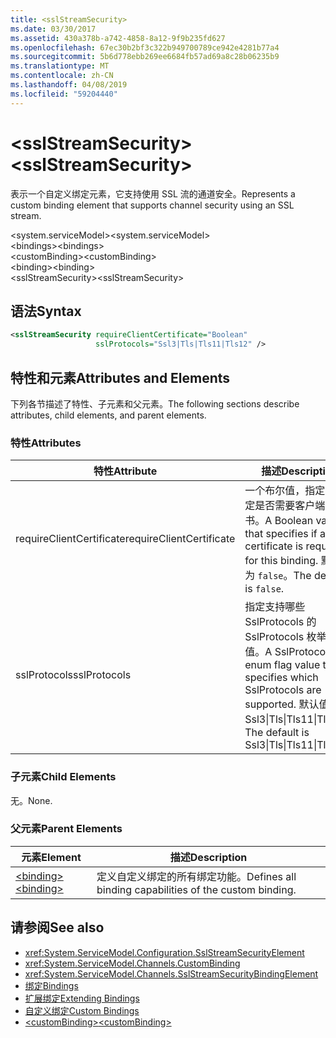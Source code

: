 ```yaml
---
title: <sslStreamSecurity>
ms.date: 03/30/2017
ms.assetid: 430a378b-a742-4858-8a12-9f9b235fd627
ms.openlocfilehash: 67ec30b2bf3c322b949700789ce942e4281b77a4
ms.sourcegitcommit: 5b6d778ebb269ee6684fb57ad69a8c28b06235b9
ms.translationtype: MT
ms.contentlocale: zh-CN
ms.lasthandoff: 04/08/2019
ms.locfileid: "59204440"
---
```

# <a name="sslstreamsecurity"></a><span data-ttu-id="0000a-101">\<sslStreamSecurity></span><span class="sxs-lookup"><span data-stu-id="0000a-101">\<sslStreamSecurity></span></span>
<span data-ttu-id="0000a-102">表示一个自定义绑定元素，它支持使用 SSL 流的通道安全。</span><span class="sxs-lookup"><span data-stu-id="0000a-102">Represents a custom binding element that supports channel security using an SSL stream.</span></span>  
  
 <span data-ttu-id="0000a-103">\<system.serviceModel></span><span class="sxs-lookup"><span data-stu-id="0000a-103">\<system.serviceModel></span></span>  
<span data-ttu-id="0000a-104">\<bindings></span><span class="sxs-lookup"><span data-stu-id="0000a-104">\<bindings></span></span>  
<span data-ttu-id="0000a-105">\<customBinding></span><span class="sxs-lookup"><span data-stu-id="0000a-105">\<customBinding></span></span>  
<span data-ttu-id="0000a-106">\<binding></span><span class="sxs-lookup"><span data-stu-id="0000a-106">\<binding></span></span>  
<span data-ttu-id="0000a-107">\<sslStreamSecurity></span><span class="sxs-lookup"><span data-stu-id="0000a-107">\<sslStreamSecurity></span></span>  
  
## <a name="syntax"></a><span data-ttu-id="0000a-108">语法</span><span class="sxs-lookup"><span data-stu-id="0000a-108">Syntax</span></span>  
  
```xml  
<sslStreamSecurity requireClientCertificate="Boolean"
                   sslProtocols="Ssl3|Tls|Tls11|Tls12" />
```  
  
## <a name="attributes-and-elements"></a><span data-ttu-id="0000a-109">特性和元素</span><span class="sxs-lookup"><span data-stu-id="0000a-109">Attributes and Elements</span></span>  
 <span data-ttu-id="0000a-110">下列各节描述了特性、子元素和父元素。</span><span class="sxs-lookup"><span data-stu-id="0000a-110">The following sections describe attributes, child elements, and parent elements.</span></span>  
  
### <a name="attributes"></a><span data-ttu-id="0000a-111">特性</span><span class="sxs-lookup"><span data-stu-id="0000a-111">Attributes</span></span>  
  
|<span data-ttu-id="0000a-112">特性</span><span class="sxs-lookup"><span data-stu-id="0000a-112">Attribute</span></span>|<span data-ttu-id="0000a-113">描述</span><span class="sxs-lookup"><span data-stu-id="0000a-113">Description</span></span>|  
|---------------|-----------------|  
|<span data-ttu-id="0000a-114">requireClientCertificate</span><span class="sxs-lookup"><span data-stu-id="0000a-114">requireClientCertificate</span></span>|<span data-ttu-id="0000a-115">一个布尔值，指定此绑定是否需要客户端证书。</span><span class="sxs-lookup"><span data-stu-id="0000a-115">A Boolean value that specifies if a client certificate is required for this binding.</span></span> <span data-ttu-id="0000a-116">默认值为 `false`。</span><span class="sxs-lookup"><span data-stu-id="0000a-116">The default is `false`.</span></span>|  
|<span data-ttu-id="0000a-117">sslProtocols</span><span class="sxs-lookup"><span data-stu-id="0000a-117">sslProtocols</span></span>|<span data-ttu-id="0000a-118">指定支持哪些 SslProtocols 的 SslProtocols 枚举标志值。</span><span class="sxs-lookup"><span data-stu-id="0000a-118">A SslProtocols enum flag value that specifies which SslProtocols are supported.</span></span> <span data-ttu-id="0000a-119">默认值是 Ssl3&#124;Tls&#124;Tls11&#124;Tls12。</span><span class="sxs-lookup"><span data-stu-id="0000a-119">The default is Ssl3&#124;Tls&#124;Tls11&#124;Tls12.</span></span>|  
  
### <a name="child-elements"></a><span data-ttu-id="0000a-120">子元素</span><span class="sxs-lookup"><span data-stu-id="0000a-120">Child Elements</span></span>  
 <span data-ttu-id="0000a-121">无。</span><span class="sxs-lookup"><span data-stu-id="0000a-121">None.</span></span>  
  
### <a name="parent-elements"></a><span data-ttu-id="0000a-122">父元素</span><span class="sxs-lookup"><span data-stu-id="0000a-122">Parent Elements</span></span>  
  
|<span data-ttu-id="0000a-123">元素</span><span class="sxs-lookup"><span data-stu-id="0000a-123">Element</span></span>|<span data-ttu-id="0000a-124">描述</span><span class="sxs-lookup"><span data-stu-id="0000a-124">Description</span></span>|  
|-------------|-----------------|  
|[<span data-ttu-id="0000a-125">\<binding></span><span class="sxs-lookup"><span data-stu-id="0000a-125">\<binding></span></span>](../../../../../docs/framework/misc/binding.md)|<span data-ttu-id="0000a-126">定义自定义绑定的所有绑定功能。</span><span class="sxs-lookup"><span data-stu-id="0000a-126">Defines all binding capabilities of the custom binding.</span></span>|  
  
## <a name="see-also"></a><span data-ttu-id="0000a-127">请参阅</span><span class="sxs-lookup"><span data-stu-id="0000a-127">See also</span></span>

- <xref:System.ServiceModel.Configuration.SslStreamSecurityElement>
- <xref:System.ServiceModel.Channels.CustomBinding>
- <xref:System.ServiceModel.Channels.SslStreamSecurityBindingElement>
- [<span data-ttu-id="0000a-128">绑定</span><span class="sxs-lookup"><span data-stu-id="0000a-128">Bindings</span></span>](../../../../../docs/framework/wcf/bindings.md)
- [<span data-ttu-id="0000a-129">扩展绑定</span><span class="sxs-lookup"><span data-stu-id="0000a-129">Extending Bindings</span></span>](../../../../../docs/framework/wcf/extending/extending-bindings.md)
- [<span data-ttu-id="0000a-130">自定义绑定</span><span class="sxs-lookup"><span data-stu-id="0000a-130">Custom Bindings</span></span>](../../../../../docs/framework/wcf/extending/custom-bindings.md)
- [<span data-ttu-id="0000a-131">\<customBinding></span><span class="sxs-lookup"><span data-stu-id="0000a-131">\<customBinding></span></span>](../../../../../docs/framework/configure-apps/file-schema/wcf/custombinding.md)
